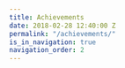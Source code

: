 ```yaml
---
title: Achievements
date: 2018-02-28 12:40:00 Z
permalink: "/achievements/"
is_in_navigation: true
navigation_order: 2
---
```


